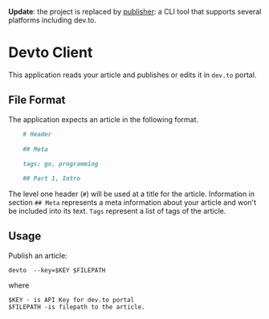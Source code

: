 **Update**: the project is replaced by [publisher](https://github.com/ayzu/publsiher): a CLI tool that supports several platforms including dev.to.

# Devto Client

This application reads your article and publishes or edits it in `dev.to` portal.

## File Format

The application expects an article in the following format. 

```markdown
    # Header
    
    ## Meta
    
    tags: go, programming

    ## Part 1, Intro
```

The level one header (`#`) will be used at a title for the article. Information in section `## Meta` represents a meta information about your article and won't be included into its text. `Tags` represent a list of tags of the article.

## Usage

Publish an article:

    devto  --key=$KEY $FILEPATH

where

    $KEY - is API Key for dev.to portal
    $FILEPATH -is filepath to the article.
